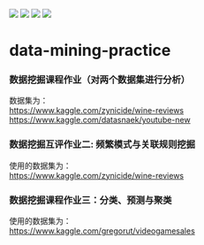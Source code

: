 ![](https://img.shields.io/badge/Course-Data%20mining-informational)
![](https://img.shields.io/badge/Language-Python-9cf?logo=python)
![](https://img.shields.io/badge/Build-passing-succ)
![](https://img.shields.io/badge/Update-never-important)
# data-mining-practice
### 数据挖掘课程作业（对两个数据集进行分析）
数据集为：  
https://www.kaggle.com/zynicide/wine-reviews  
https://www.kaggle.com/datasnaek/youtube-new

### 数据挖掘互评作业二: 频繁模式与关联规则挖掘
使用的数据集为：   
https://www.kaggle.com/zynicide/wine-reviews  

### 数据挖掘课程作业三：分类、预测与聚类
使用的数据集为：   
https://www.kaggle.com/gregorut/videogamesales
